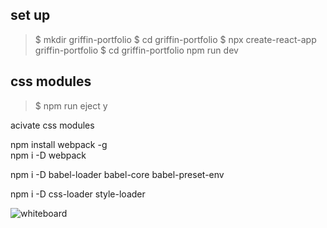 ## set up

> $ mkdir griffin-portfolio 
> $ cd griffin-portfolio 
> $ npx create-react-app griffin-portfolio 
> $ cd griffin-portfolio npm run dev


## css modules
> $ npm run eject
> y

acivate css modules

npm install webpack -g  
npm i -D webpack 

npm i -D babel-loader babel-core babel-preset-env   

npm i -D css-loader style-loader

![whiteboard](images/whiteboard.png)
